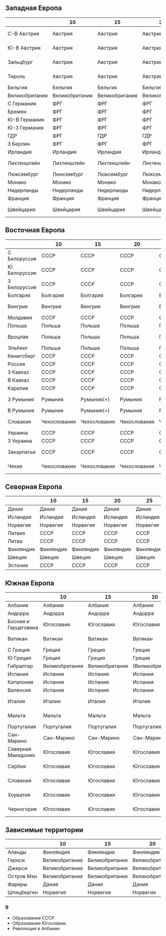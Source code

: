## Западная Европа

|               |10             |15             |20             |25             |32             |38             |55             |61             |62             |64             |...            |...            |
|---------------|---------------|---------------|---------------|---------------|---------------|---------------|---------------|---------------|---------------|---------------|---------------|---------------|
|С-В Австрия    |Австрия        |Австрия        |Австрия        |Австрия        |Австрия        |Австрия        |СССР           |Германия       |Германия       |Австрия        |Австро-Венгрия |Австро-Венгрия |
|Ю-В Австрия    |Австрия        |Австрия        |Австрия        |Австрия        |Австрия        |Австрия        |Великобритания |Германия       |Германия       |Австрия        |Австро-Венгрия |Австро-Венгрия |
|Зальцбург      |Австрия        |Австрия        |Австрия        |Австрия        |Австрия        |Австрия        |США            |Германия       |Германия       |Австрия        |Австро-Венгрия |Австро-Венгрия |
|Тироль         |Австрия        |Австрия        |Австрия        |Австрия        |Австрия        |Австрия        |Франция        |Германия       |Германия       |Австрия        |Австро-Венгрия |Австро-Венгрия |
|Бельгия        |Бельгия        |Бельгия        |Бельгия        |Бельгия        |Бельгия        |Бельгия        |Бельгия        |Бельгия        |Бельгия        |Бельгия        |Бельгия        |ЕС             |
|Великобритания |Великобритания |Великобритания |Великобритания |Великобритания |Великобритания |Великобритания |Великобритания |Великобритания |Великобритания |Великобритания |Великобритания |ЕС             |
|С Германия     |ФРГ            |ФРГ            |ФРГ            |ФРГ            |ФРГ            |ФРГ            |Великобритания |Германия       |Германия       |Германия       |Германия       |ЕС             |
|Бремен         |ФРГ            |ФРГ            |ФРГ            |ФРГ            |ФРГ            |ФРГ            |США            |Германия       |Германия       |Германия       |Германия       |ЕС             |
|Ю-В Германия   |ФРГ            |ФРГ            |ФРГ            |ФРГ            |ФРГ            |ФРГ            |США            |Германия       |Германия       |Германия       |Германия       |Пруссия        |
|Ю-З Германия   |ФРГ            |ФРГ            |ФРГ            |ФРГ            |ФРГ            |ФРГ            |Франция        |Германия       |Германия       |Германия       |Германия       |Пруссия        |
|ГДР            |ФРГ            |ГДР            |ГДР            |ГДР            |ГДР            |ГДР            |СССР           |Германия       |Германия       |Германия       |Германия       |Пруссия        |
|З Берлин       |ФРГ            |ФРГ            |ФРГ            |З Берлин       |ФРГ            |ГДР            |СССР           |Германия       |Германия       |Германия       |Германия       |Пруссия        |
|Ирландия       |Ирландия       |Ирландия       |Ирландия       |Ирландия       |Ирландия       |Ирландия       |Ирландия       |Ирландия       |Ирландия       |Ирландия       |Великобритания |ЕС             |
|Лихтенштейн    |Лихтенштейн    |Лихтенштейн    |Лихтенштейн    |Лихтенштейн    |Лихтенштейн    |Лихтенштейн    |Лихтенштейн    |Лихтенштейн    |Лихтенштейн    |Лихтенштейн    |Лихтенштейн    |Австро-Венгрия |
|Люксембург     |Люксембург     |Люксембург     |Люксембург     |Люксембург     |Люксембург     |Люксембург     |Люксембург     |Люксембург     |Люксембург     |Люксембург     |Люксембург     |ЕС             |
|Монако         |Монако         |Монако         |Монако         |Монако         |Монако         |Монако         |Монако         |Монако         |Монако         |Монако         |Монако         |Бурбоны        |
|Нидерланды     |Нидерланды     |Нидерланды     |Нидерланды     |Нидерланды     |Нидерланды     |Нидерланды     |Нидерланды     |Нидерланды     |Нидерланды     |Нидерланды     |Нидерланды     |ЕС             |
|Франция        |Франция        |Франция        |Франция        |Франция        |Франция        |Франция        |Франция        |Франция        |Франция        |Франция        |Франция        |Бурбоны        |
|Швейцария      |Швейцария      |Швейцария      |Швейцария      |Швейцария      |Швейцария      |Швейцария      |Швейцария      |Швейцария      |Швейцария      |Швейцария      |Швейцария      |Австро-Венгрия |

## Восточная Европа

|               |10             |15             |20             |25             |32             |38             |55             |61         |62             |64             |...            |...            |
|---------------|---------------|---------------|---------------|---------------|---------------|---------------|---------------|-----------|---------------|---------------|---------------|---------------|
|С Белоруссия   |СССР           |СССР           |СССР           |СССР           |СССР           |СССР           |СССР           |СССР       |СССР           |СССР           |СССР           |СССР           |
|Ю Белоруссия   |СССР           |СССР           |СССР           |СССР           |СССР           |СССР           |СССР           |СССР       |СССР           |СССР           |СССР           |СССР           |
|З Белоруссия   |СССР           |СССР           |СССР           |СССР           |СССР           |СССР           |СССР           |Польша     |Польша         |Польша         |СССР           |Пруссия        |
|Болгария       |Болгария       |Болгария       |Болгария       |Болгария       |Болгария       |Болгария       |Болгария       |Болгария   |Болгария       |Болгария       |Османия        |Османия        |
|Венгрия        |Венгрия        |Венгрия        |Венгрия        |Венгрия        |Венгрия        |Венгрия        |Венгрия        |Венгрия    |Венгрия        |Венгрия        |Австро-Венгрия |Австро-Венгрия |
|Молдавия       |СССР           |СССР           |СССР           |СССР           |СССР           |СССР           |СССР           |Румыния    |Румыния        |Румыния        |СССР           |Казаки         |
|Польша         |Польша         |Польша         |Польша         |Польша         |Польша         |Польша         |Польша         |Польша     |Польша         |Польша         |СССР           |Пруссия        |
|Вроцлав        |Польша         |Польша         |Польша         |Польша         |Польша         |Польша         |Польша         |Германия   |Германия       |Германия       |Австро-Венгрия |Пруссия        |
|Эльбинг        |Польша         |Польша         |Польша         |Польша         |Польша         |Польша         |Польша         |Германия   |Германия       |Германия       |Германия       |Пруссия        |
|Кенигсберг     |СССР           |СССР           |СССР           |СССР           |СССР           |СССР           |СССР           |Германия   |Германия       |Германия       |Германия       |Пруссия        |
|Россия         |СССР           |СССР           |СССР           |СССР           |СССР           |СССР           |СССР           |СССР       |СССР           |СССР           |СССР           |СССР           |
|З Кавказ       |СССР           |СССР           |СССР           |СССР           |СССР           |СССР           |СССР           |СССР       |СССР           |СССР           |СССР           |Османия        |
|В Кавказ       |СССР           |СССР           |СССР           |СССР           |СССР           |СССР           |СССР           |СССР       |СССР           |СССР           |СССР           |Персия         |
|Карелия        |СССР           |СССР           |СССР           |СССР           |СССР           |СССР           |СССР           |СССР       |СССР           |СССР           |СССР           |Швеция         |
|З Румыния      |Румыния        |Румыния(+)     |Румыния        |Румыния        |Румыния        |Румыния        |Румыния        |Румыния    |Румыния        |Румыния        |Румыния        |Австро-Венгрия |
|В Румыния      |Румыния        |Румыния(+)     |Румыния        |Румыния        |Румыния        |Румыния        |Румыния        |Румыния    |Румыния        |Румыния        |Румыния        |Казаки         |
|Словакия       |Чехословакия   |Чехословакия   |Чехословакия   |Чехословакия   |Чехословакия   |Чехословакия   |Чехословакия   |Словакия   |Чехословакия   |Чехословакия   |Австро-Венгрия |Пруссия        |
|Украина        |СССР           |СССР           |СССР           |СССР           |СССР           |СССР           |СССР           |СССР       |СССР           |СССР           |СССР           |Казаки         |
|З Украина      |СССР           |СССР           |СССР           |СССР           |СССР           |СССР           |СССР           |Польша     |Польша         |Польша         |СССР           |Пруссия        |
|Закарпатье     |СССР           |СССР           |СССР           |СССР           |СССР           |СССР           |СССР           |Венгрия    |Чехословакия   |Чехословакия   |Австро-Венгрия |Пруссия        |
|Чехия          |Чехословакия   |Чехословакия   |Чехословакия   |Чехословакия   |Чехословакия   |Чехословакия   |Чехословакия   |Германия   |Чехословакия   |Чехословакия   |Австро-Венгрия |Пруссия        |

## Северная Европа

|           |10         |15         |20         |25         |32         |38         |55         |61         |62         |64         |...        |...        |
|-----------|-----------|-----------|-----------|-----------|-----------|-----------|-----------|-----------|-----------|-----------|-----------|-----------|
|Дания      |Дания      |Дания      |Дания      |Дания      |Дания      |Дания      |Дания      |Дания      |Дания      |Дания      |Дания      |ЕС         |
|Исландия   |Исландия   |Исландия   |Исландия   |Исландия   |Исландия   |Исландия   |Исландия   |Дания      |Дания      |Дания      |Дания      |ЕС         |
|Норвегия   |Норвегия   |Норвегия   |Норвегия   |Норвегия   |Норвегия   |Норвегия   |Норвегия   |Норвегия   |Норвегия   |Норвегия   |Швеция     |Швеция     |
|Латвия     |СССР       |СССР       |СССР       |СССР       |СССР       |СССР       |СССР       |Латвия     |Латвия     |Латвия     |СССР       |Швеция     |
|Литва      |СССР       |СССР       |СССР       |СССР       |СССР       |СССР       |СССР       |Литва      |Литва      |Литва      |СССР       |Швеция     |
|Финляндия  |Финляндия  |Финляндия  |Финляндия  |Финляндия  |Финляндия  |Финляндия  |Финляндия  |Финляндия  |Финляндия  |Финляндия  |СССР       |Швеция     |
|Швеция     |Швеция     |Швеция     |Швеция     |Швеция     |Швеция     |Швеция     |Швеция     |Швеция     |Швеция     |Швеция     |Швеция     |Швеция     |
|Эстония    |СССР       |СССР       |СССР       |СССР       |СССР       |СССР       |СССР       |Эстония    |Эстония    |Эстония    |СССР       |Швеция     |

## Южная Европа

|                       |10             |15             |20             |25             |32             |38             |55             |61             |62             |64             |...            |...            |
|-----------------------|---------------|---------------|---------------|---------------|---------------|---------------|---------------|---------------|---------------|---------------|---------------|---------------|
|Албания                |Албания        |Албания        |Албания        |Албания        |Албания        |Албания        |Албания        |Италия         |Албания        |Албания        |Османия        |Османия        |
|Андорра                |Андорра        |Андорра        |Андорра        |Андорра        |Андорра        |Андорра        |Андорра        |Андорра        |Андорра        |Андорра        |Андорра        |Бурбоны        |
|Босния и Герцеговина   |Югославия      |Югославия      |Югославия      |Югославия      |Югославия      |Югославия      |Югославия      |Югославия      |Югославия      |Югославия      |Османия        |Австро-Венгрия |
|Ватикан                |Ватикан        |Ватикан        |Ватикан        |Ватикан        |Ватикан        |Ватикан        |Ватикан        |Ватикан        |Ватикан        |Ватикан        |Италия         |Австро-Венгрия |
|С Греция               |Греция         |Греция         |Греция         |Греция         |Греция         |Греция         |Греция         |Греция         |Греция         |Греция         |Османия        |Османия        |
|Ю Греция               |Греция         |Греция         |Греция         |Греция         |Греция         |Греция         |Греция         |Греция         |Греция         |Греция         |Греция         |Османия        |
|Гибралтар              |Великобритания |Великобритания |(Великобритания)|Великобритания|Великобритания |Великобритания |Великобритания |Великобритания |Великобритания |Великобритания |Великобритания |Великобритания |
|Испания                |Испания        |Испания        |Испания        |Испания        |Испания        |Испания        |Нац. Испания   |Фр. Испания    |Нац. Испания   |Респ. Испания  |Испания        |Бурбоны        |
|Каталония              |Испания        |Испания        |Испания        |Испания        |Испания        |Испания        |Нац. Испания   |Фр. Испания    |Респ. Испания  |Респ. Испания  |Испания        |Бурбоны        |
|Валенсия               |Испания        |Испания        |Испания        |Испания        |Испания        |Испания        |Нац. Испания   |Фр. Испания    |Респ. Испания  |Респ. Испания  |Испания        |Бурбоны        |
|Италия                 |Италия         |Италия         |Италия         |Италия         |Италия         |Италия         |Италия         |Италия         |Италия         |Италия         |Италия         |Австро-Венгрия |
|Мальта                 |Мальта         |Мальта         |Мальта         |Мальта         |Мальта         |?              |Великобритания |Великобритания |Великобритания |Великобритания |Великобритания |Австро-Венгрия |
|Португалия             |Португалия     |Португалия     |Португалия     |Португалия     |Португалия     |Португалия     |Португалия     |Португалия     |Португалия     |Португалия     |Португалия     |Бурбоны        |
|Сан-Марино             |Сан-Марино     |Сан-Марино     |Сан-Марино     |Сан-Марино     |Сан-Марино     |Сан-Марино     |Сан-Марино     |Сан-Марино     |Сан-Марино     |Сан-Марино     |Сан-Марино     |Австро-Венгрия |
|Северная Македония     |Югославия      |Югославия      |Югославия      |Югославия      |Югославия      |Югославия      |Югославия      |Югославия      |Югославия      |Югославия      |Османия        |Османия        |
|Сербия                 |Югославия      |Югославия      |Югославия      |Югославия      |Югославия      |Югославия      |Югославия      |Югославия      |Югославия      |Югославия      |Сербия         |Австро-Венгрия |
|Словения               |Югославия      |Югославия      |Югославия      |Югославия      |Югославия      |Югославия      |Югославия      |Югославия      |Югославия      |Югославия      |Австро-Венгрия |Австро-Венгрия |
|Хорватия               |Югославия      |Югославия      |Югославия      |Югославия      |Югославия      |Югославия      |Югославия      |Югославия      |Югославия      |Югославия      |Османия        |Австро-Венгрия |
|Черногория             |Югославия      |Югославия      |Югославия      |Югославия      |Югославия      |Югославия      |Югославия      |Югославия      |Югославия      |Югославия      |Османия        |Австро-Венгрия |

## Зависимые территории

|               |10             |15             |20             |55             |64             |...            |...            |
|---------------|---------------|---------------|---------------|---------------|---------------|---------------|---------------|
|Аланды         |Финляндия      |Финляндия      |Финляндия      |Финляндия      |?              |?              |
|Гернси         |Великобритания |Великобритания |Великобритания |Великобритания |?              |Великобритания |
|Джерси         |Великобритания |Великобритания |Великобритания |Великобритания |?              |Великобритания |
|Остров Мэн     |Великобритания |Великобритания |Великобритания |Великобритания |?              |Великобритания |
|Фареры         |Дания          |Дания          |Дания          |Дания          |?              |Дания          |
|Шпицберген     |Норвегия       |Норвегия       |Норвегия       |Норвегия       |?              |-              |


### 9

* Образование СССР.
* Образование Югославии.
* Революция в Албании.
